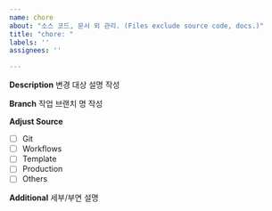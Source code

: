 ```yaml
---
name: chore
about: "소스 코드, 문서 외 관리. (Files exclude source code, docs.)"
title: "chore: "
labels: ''
assignees: ''

---
```


**Description**
변경 대상 설명 작성

**Branch**
작업 브랜치 명 작성

**Adjust Source**

- [ ] Git
- [ ] Workflows
- [ ] Template
- [ ] Production
- [ ] Others

**Additional**
세부/부연 설명
